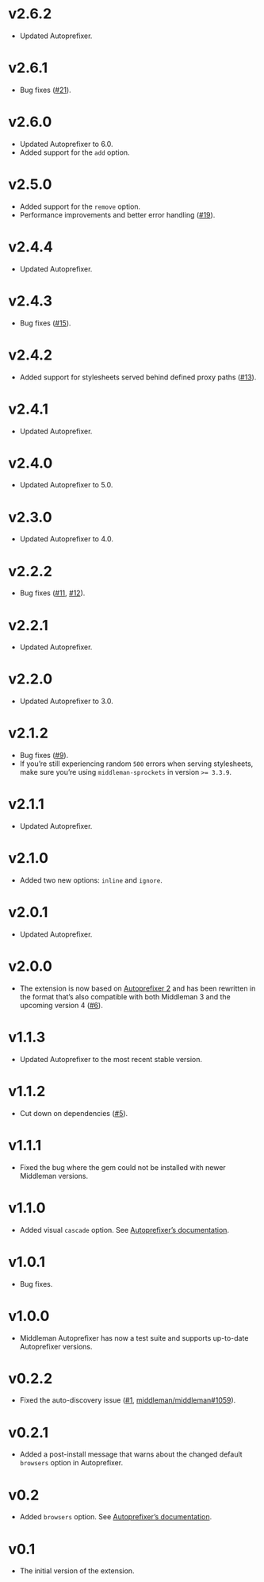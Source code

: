 # v2.6.2

* Updated Autoprefixer.

# v2.6.1

* Bug fixes ([#21](https://github.com/middleman/middleman-autoprefixer/issues/21)).

# v2.6.0

* Updated Autoprefixer to 6.0.
* Added support for the `add` option.

# v2.5.0

* Added support for the `remove` option.
* Performance improvements and better error handling ([#19](https://github.com/middleman/middleman-autoprefixer/issues/19)).

# v2.4.4

* Updated Autoprefixer.

# v2.4.3

* Bug fixes ([#15](https://github.com/middleman/middleman-autoprefixer/issues/15)).

# v2.4.2

* Added support for stylesheets served behind defined proxy paths ([#13](https://github.com/middleman/middleman-autoprefixer/issues/13)).

# v2.4.1

* Updated Autoprefixer.

# v2.4.0

* Updated Autoprefixer to 5.0.

# v2.3.0

* Updated Autoprefixer to 4.0.

# v2.2.2

* Bug fixes ([#11](https://github.com/middleman/middleman-autoprefixer/issues/11), [#12](https://github.com/middleman/middleman-autoprefixer/issues/12)).

# v2.2.1

* Updated Autoprefixer.

# v2.2.0

* Updated Autoprefixer to 3.0.

# v2.1.2

* Bug fixes ([#9](https://github.com/middleman/middleman-autoprefixer/issues/9)).
* If you’re still experiencing random `500` errors when serving stylesheets, make sure you’re using `middleman-sprockets` in version `>= 3.3.9`.

# v2.1.1

* Updated Autoprefixer.

# v2.1.0

* Added two new options: `inline` and `ignore`.

# v2.0.1

* Updated Autoprefixer.

# v2.0.0

* The extension is now based on [Autoprefixer 2](https://github.com/ai/autoprefixer/releases/tag/2.0.0) and has been rewritten in the format that’s also compatible with both Middleman 3 and the upcoming version 4 ([#6](https://github.com/middleman/middleman-autoprefixer/issues/6)).

# v1.1.3

* Updated Autoprefixer to the most recent stable version.

# v1.1.2

* Cut down on dependencies ([#5](https://github.com/middleman/middleman-autoprefixer/issues/5)).

# v1.1.1

* Fixed the bug where the gem could not be installed with newer Middleman versions.

# v1.1.0

* Added visual `cascade` option. See [Autoprefixer’s documentation](https://github.com/ai/autoprefixer#visual-cascade).

# v1.0.1

* Bug fixes.

# v1.0.0

* Middleman Autoprefixer has now a test suite and supports up-to-date Autoprefixer versions.

# v0.2.2

* Fixed the auto-discovery issue ([#1](https://github.com/middleman/middleman-autoprefixer/issues/1), [middleman/middleman#1059](https://github.com/middleman/middleman/issues/1059)).

# v0.2.1

* Added a post-install message that warns about the changed default `browsers` option in Autoprefixer.

# v0.2

* Added `browsers` option. See [Autoprefixer’s documentation](https://github.com/ai/autoprefixer#browsers).

# v0.1

* The initial version of the extension.
